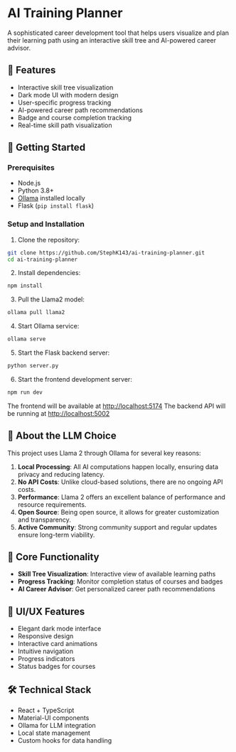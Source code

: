 # AI Training Planner

A sophisticated career development tool that helps users visualize and plan their learning path using an interactive skill tree and AI-powered career advisor.

## 🌟 Features

- Interactive skill tree visualization
- Dark mode UI with modern design
- User-specific progress tracking
- AI-powered career path recommendations
- Badge and course completion tracking
- Real-time skill path visualization

## 🚀 Getting Started

### Prerequisites

- Node.js
- Python 3.8+
- [Ollama](https://ollama.ai) installed locally
- Flask (`pip install flask`)

### Setup and Installation

1. Clone the repository:

```bash
git clone https://github.com/StephK143/ai-training-planner.git
cd ai-training-planner
```

2. Install dependencies:

```bash
npm install
```

3. Pull the Llama2 model:

```bash
ollama pull llama2
```

4. Start Ollama service:

```bash
ollama serve
```

5. Start the Flask backend server:

```bash
python server.py
```

6. Start the frontend development server:

```bash
npm run dev
```

The frontend will be available at [http://localhost:5174](http://localhost:5174)
The backend API will be running at [http://localhost:5002](http://localhost:5002)

## 🤖 About the LLM Choice

This project uses Llama 2 through Ollama for several key reasons:

1. **Local Processing**: All AI computations happen locally, ensuring data privacy and reducing latency.
2. **No API Costs**: Unlike cloud-based solutions, there are no ongoing API costs.
3. **Performance**: Llama 2 offers an excellent balance of performance and resource requirements.
4. **Open Source**: Being open source, it allows for greater customization and transparency.
5. **Active Community**: Strong community support and regular updates ensure long-term viability.

## 🎯 Core Functionality

- **Skill Tree Visualization**: Interactive view of available learning paths
- **Progress Tracking**: Monitor completion status of courses and badges
- **AI Career Advisor**: Get personalized career path recommendations

## 🎨 UI/UX Features

- Elegant dark mode interface
- Responsive design
- Interactive card animations
- Intuitive navigation
- Progress indicators
- Status badges for courses

## 🛠 Technical Stack

- React + TypeScript
- Material-UI components
- Ollama for LLM integration
- Local state management
- Custom hooks for data handling
